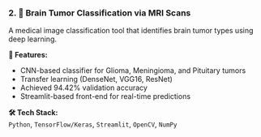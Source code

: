 ### 2. 🧠 Brain Tumor Classification via MRI Scans
A medical image classification tool that identifies brain tumor types using deep learning.

**🔧 Features:**
- CNN-based classifier for Glioma, Meningioma, and Pituitary tumors
- Transfer learning (DenseNet, VGG16, ResNet)
- Achieved 94.42% validation accuracy
- Streamlit-based front-end for real-time predictions

**🛠️ Tech Stack:**  
`Python`, `TensorFlow/Keras`, `Streamlit`, `OpenCV`, `NumPy`
